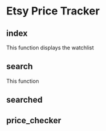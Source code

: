 # Etsy Price Tracker

## index
This function displays the watchlist

## search
This function

## searched

## price_checker